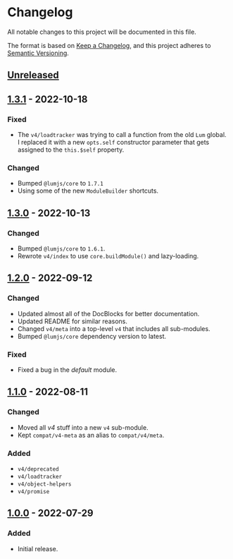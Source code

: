 # Changelog
All notable changes to this project will be documented in this file.

The format is based on [Keep a Changelog](https://keepachangelog.com/en/1.0.0/),
and this project adheres to [Semantic Versioning](https://semver.org/spec/v2.0.0.html).

## [Unreleased]

## [1.3.1] - 2022-10-18
### Fixed
- The `v4/loadtracker` was trying to call a function from the old `Lum` global.
  I replaced it with a new `opts.self` constructor parameter that gets assigned to
  the `this.$self` property.
### Changed
- Bumped `@lumjs/core` to `1.7.1`
- Using some of the new `ModuleBuilder` shortcuts.

## [1.3.0] - 2022-10-13
### Changed
- Bumped `@lumjs/core` to `1.6.1`.
- Rewrote `v4/index` to use `core.buildModule()` and lazy-loading.

## [1.2.0] - 2022-09-12
### Changed
- Updated almost all of the DocBlocks for better documentation.
- Updated README for similar reasons.
- Changed `v4/meta` into a top-level `v4` that includes all sub-modules.
- Bumped `@lumjs/core` dependency version to latest.
### Fixed
- Fixed a bug in the *default* module.

## [1.1.0] - 2022-08-11
### Changed
- Moved all *v4* stuff into a new `v4` sub-module.
- Kept `compat/v4-meta` as an alias to `compat/v4/meta`.
### Added
- `v4/deprecated` 
- `v4/loadtracker`
- `v4/object-helpers`
- `v4/promise`

## [1.0.0] - 2022-07-29
### Added
- Initial release.

[Unreleased]: https://github.com/supernovus/lum.compat.js/compare/v1.3.1...HEAD
[1.3.1]: https://github.com/supernovus/lum.compat.js/compare/v1.3.0...v1.3.1
[1.3.0]: https://github.com/supernovus/lum.compat.js/compare/v1.2.0...v1.3.0
[1.2.0]: https://github.com/supernovus/lum.compat.js/compare/v1.1.0...v1.2.0
[1.1.0]: https://github.com/supernovus/lum.compat.js/compare/v1.0.0...v1.1.0
[1.0.0]: https://github.com/supernovus/lum.compat.js/releases/tag/v1.0.0

